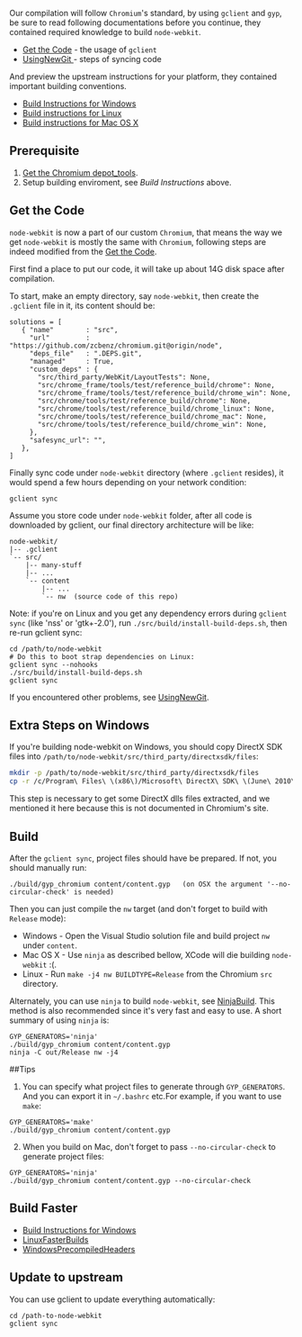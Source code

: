 Our compilation will follow `Chromium`'s standard, by using `gclient` and `gyp`, be sure to read following documentations before you continue, they contained required knowledge to build `node-webkit`.

* [Get the Code](http://www.chromium.org/developers/how-tos/get-the-code) - the usage of `gclient`
* [UsingNewGit ](http://code.google.com/p/chromium/wiki/UsingNewGit) - steps of syncing code 

And preview the upstream instructions for your platform, they contained important building conventions.

* [Build Instructions for Windows](http://www.chromium.org/developers/how-tos/build-instructions-windows)
* [Build instructions for Linux](http://code.google.com/p/chromium/wiki/LinuxBuildInstructions)
* [Build instructions for Mac OS X](http://code.google.com/p/chromium/wiki/MacBuildInstructions)

## Prerequisite

1. [Get the Chromium depot_tools](http://www.chromium.org/developers/how-tos/install-depot-tools).
2. Setup building enviroment, see *Build Instructions* above.

## Get the Code

`node-webkit` is now a part of our custom `Chromium`, that means the way we get `node-webkit` is mostly the same with `Chromium`, following steps are indeed modified from the [Get the Code](http://www.chromium.org/developers/how-tos/get-the-code).

First find a place to put our code, it will take up about 14G disk space after compilation.

To start, make an empty directory, say `node-webkit`, then create the `.gclient` file in it, its content should be:

    solutions = [
       { "name"        : "src",
         "url"         : "https://github.com/zcbenz/chromium.git@origin/node",
         "deps_file"   : ".DEPS.git",
         "managed"     : True,
         "custom_deps" : {
           "src/third_party/WebKit/LayoutTests": None,
           "src/chrome_frame/tools/test/reference_build/chrome": None,
           "src/chrome_frame/tools/test/reference_build/chrome_win": None,
           "src/chrome/tools/test/reference_build/chrome": None,
           "src/chrome/tools/test/reference_build/chrome_linux": None,
           "src/chrome/tools/test/reference_build/chrome_mac": None,
           "src/chrome/tools/test/reference_build/chrome_win": None,
         },
         "safesync_url": "",
       },
    ]

Finally sync code under `node-webkit` directory (where `.gclient` resides), it would spend a few hours depending on your network condition:

    gclient sync

Assume you store code under `node-webkit` folder, after all code is downloaded by gclient, our final directory architecture will be like:

    node-webkit/
    |-- .gclient
    `-- src/
        |-- many-stuff
        |-- ...
        `-- content
            |-- ...
            `-- nw  (source code of this repo)

Note: if you're on Linux and you get any dependency errors during `gclient sync` (like 'nss' or 'gtk+-2.0'), run `./src/build/install-build-deps.sh`, then re-run gclient sync:

    cd /path/to/node-webkit
    # Do this to boot strap dependencies on Linux:
    gclient sync --nohooks
    ./src/build/install-build-deps.sh
    gclient sync

If you encountered other problems, see [UsingNewGit](http://code.google.com/p/chromium/wiki/UsingNewGit).

## Extra Steps on Windows

If you're building node-webkit on Windows, you should copy DirectX SDK files into `/path/to/node-webkit/src/third_party/directxsdk/files`:

```bash
mkdir -p /path/to/node-webkit/src/third_party/directxsdk/files
cp -r /c/Program\ Files\ \(x86\)/Microsoft\ DirectX\ SDK\ \(June\ 2010\)/* /path/to/node-webkit/src/third_party/directxsdk/files/
```

This step is necessary to get some DirectX dlls files extracted, and we mentioned it here because this is not documented in Chromium's site.

## Build

After the `gclient sync`, project files should have be prepared. If not, you should manually run:

    ./build/gyp_chromium content/content.gyp   (on OSX the argument '--no-circular-check' is needed)

Then you can just compile the `nw` target (and don't forget to build with `Release` mode):

* Windows - Open the Visual Studio solution file and build project `nw` under `content`. 
* Mac OS X - Use `ninja` as described bellow, XCode will die building `node-webkit` :(. 
* Linux - Run `make -j4 nw BUILDTYPE=Release` from the Chromium `src` directory. 

Alternately, you can use `ninja` to build `node-webkit`, see [NinjaBuild](http://code.google.com/p/chromium/wiki/NinjaBuild). This method is also recommended since it's very fast and easy to use. A short summary of using `ninja` is:

````
GYP_GENERATORS='ninja'
./build/gyp_chromium content/content.gyp
ninja -C out/Release nw -j4
````

##Tips
1. You can specify what project files to generate through `GYP_GENERATORS`. And you can export it in `~/.bashrc` etc.For example, if you want to use `make`:
````
GYP_GENERATORS='make'
./build/gyp_chromium content/content.gyp
````

2. When you build on Mac, don't forget to pass `--no-circular-check` to generate project files:
````
GYP_GENERATORS='ninja'
./build/gyp_chromium content/content.gyp --no-circular-check
````

## Build Faster

* [Build Instructions for Windows](http://www.chromium.org/developers/how-tos/build-instructions-windows#TOC-Accelerating-the-build)
* [LinuxFasterBuilds](http://code.google.com/p/chromium/wiki/LinuxFasterBuilds)
* [WindowsPrecompiledHeaders](http://code.google.com/p/chromium/wiki/WindowsPrecompiledHeaders)

## Update to upstream

You can use gclient to update everything automatically:

````
cd /path-to-node-webkit
gclient sync
````